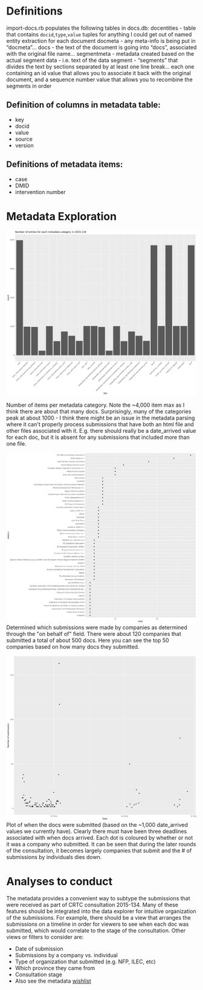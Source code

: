 # Definitions

import-docs.rb populates the following tables in docs.db: 
docentities - table that contains `docid`,`type`,`value` tuples for anything I could get out of named entity extraction for each document
docmeta - any meta-info is being put in “docmeta”… 
docs - the text of the document is going into “docs”, associated with the original file name…
segmentmeta - metadata created based on the actual segment data - i.e. text of the data
segment - “segments” that divides the text by sections separated by at least one line break… each one containing an id value that allows you to associate it back with the original document, and a sequence number value that allows you to recombine the segments in order

## Definition of columns in metadata table: 
- key
- docid
- value
- source 
- version

## Definitions of metadata items: 
- case
- DMID
- intervention number


# Metadata Exploration

![Metadata items count](images/metadata_per_category.png)  

Number of items per metadata category. Note the ~4,000 item max as I think there are about that many docs. Surprisingly, many of the categories peak at about 1000 - I think there might be an issue in the metadata parsing where it can't properly process submissions that have both an html file and other files associated with it. E.g. there should really be a date_arrived value for each doc, but it is absent for any submissions that included more than one file. 

![Submissions per company](images/companies_number_submitted.png)  
Determined which submissions were made by companies as determined through the "on behalf of" field. There were about 120 companies that submitted a total of about 500 docs. Here you can see the top 50 companies based on how many docs they submitted.

![Submissions by date](images/submissions_per_day.png)
Plot of when the docs were submitted (based on the ~1,000 date_arrived values we currently have). Clearly there must have been three deadlines associated with when docs arrived. Each dot is coloured by whether or not it was a company who submitted. It can be seen that during the later rounds of the consultation, it becomes largely companies that submit and the # of submissions by individuals dies down.  

# Analyses to conduct

The metadata provides a convenient way to subtype the submissions that were received as part of CRTC consultation 2015-134. Many of these features should be integrated into the data explorer for intuitive organization of the submissions. For example, there should be a view that arranges the submissions on a timeline in order for viewers to see when each doc was submitted, which would correlate to the stage of the consultation. Other views or filters to consider are: 

- Date of submission
- Submissions by a company vs. individual
- Type of organization that submitted (e.g. NFP, ILEC, etc)
- Which province they came from
- Consultation stage
- Also see the metadata [wishlist](https://github.com/cybera/hey-cira/blob/master/scripts/test/metadata.py)
